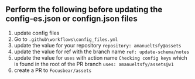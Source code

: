 ## **Perform the following before updating the config-es.json or confign.json files**

1. update config files
2. Go to `.github\workflows\config_files.yml`
3. update the value for your repository
   `repository: amanueltsfy@assets`
4. update the value for ref with the branch name `ref: update-schema/notes`
5. update the value for `uses` with action name `Checking config keys` which is found in the root of the PR branch `uses: amanueltsfy/assets@v1`
6. create a PR to `Focusbear/assets`
